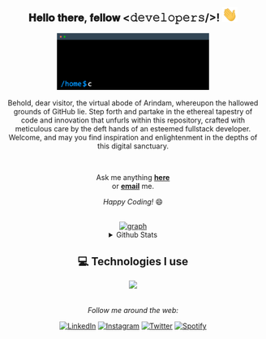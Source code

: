 <div align="center">
<h2> 𝐇𝐞𝐥𝐥𝐨 𝐭𝐡𝐞𝐫𝐞, 𝐟𝐞𝐥𝐥𝐨𝐰 <𝚍𝚎𝚟𝚎𝚕𝚘𝚙𝚎𝚛𝚜/>! <img src="https://github.com/ABSphreak/ABSphreak/blob/master/gifs/Hi.gif" width="30"></h2>
</div>

<div align="center" width="50">

<img src="https://github.com/Arindam-7/Arindam-7/blob/main/gif/terminal5.gif" alt="Welcome!" width="300"/>

</div>

<div align="center">

Behold, dear visitor, the virtual abode of Arindam, whereupon the hallowed grounds of GitHub lie. Step forth and partake in the ethereal tapestry of code and innovation that unfurls within this repository, crafted with meticulous care by the deft hands of an esteemed fullstack developer. Welcome, and may you find inspiration and enlightenment in the depths of this digital sanctuary. <br>

<br>

Ask me anything <a href="https://www.linkedin.com/in/arin7am/"><b>here</b></a><br>
or <a href="mailto:itsnotarindam@gmail.com"><b>email</b></a> me.

<i>Happy Coding!</i> 😄

</div>

<div align="center">

</br>


<div align="center">
    <a href="https://github.com/Arindam-7">
        <img src="https://github-readme-activity-graph.vercel.app/graph?username=arindam-7&bg_color=212121&color=eaeaea&line=5e5e5e&point=c0c0c0&area=true&hide_border=true" alt="graph" />
    </a>
</div>


<details>
<summary> Github Stats </summary>
    <div>
        <h2 align="center">📊 Github Stats</h2>
        <br />
        <p align="center">
            <a href="https://github.com/Arindam-7">
                <img src="https://github-readme-streak-stats.herokuapp.com/?user=Arindam-7&theme=dark&hide_border=true&border_radius=10" />
            </a>
        </p>
        <p align="center">
            <a href="https://github.com/Arindam-7">
                <img src="https://github-readme-stats.vercel.app/api?username=Arindam-7&show_icons=true&theme=vision-friendly-dark" />
            </a>
        </p>
    </div>
</details>

<div>
    <div>
        <h2 align="center"> 💻 Technologies I use </h2>
        <img src="https://skillicons.dev/icons?i=html,css,javascript,python,postman,cpp,tailwindcss,nextjs,react,github,mongodb,github,linkedin,nodejs,git,express&theme=dark" />
    </div>
</div>

<br>

<i>Follow me around the web:</i><br>

<a href="https://www.linkedin.com/in/arin7am/" target="_blank"><img src="https://img.shields.io/badge/LinkedIn-%230077B5.svg?&style=flat-square&logo=linkedin&logoColor=white" alt="LinkedIn"></a>
<a href="https://www.instagram.com/arin7am/" target="_blank"><img src="https://img.shields.io/badge/Instagram-%23E4405F.svg?&style=flat-square&logo=instagram&logoColor=white" alt="Instagram"></a>
<a href="https://twitter.com/obscure__entity" target="_blank"><img src="https://img.shields.io/badge/Twitter-%231DA1F2.svg?&style=flat-square&logo=twitter&logoColor=white" alt="Twitter"></a>
<a href="https://open.spotify.com/user/qoekpxtyym8tvk1wekuz9earn" target="_blank"><img src="https://img.shields.io/badge/Spotify-%231ED760.svg?&style=flat-square&logo=spotify&logoColor=white" alt="Spotify"></a>

</div>
